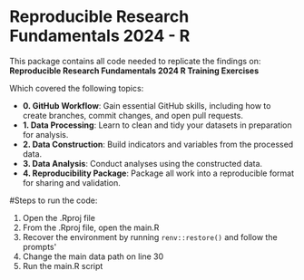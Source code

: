 # Reproducible Research Fundamentals 2024 - R

  This package contains all code needed to replicate the findings on:
  **Reproducible Research Fundamentals 2024 R Training Exercises**
  
  Which covered the following topics:

- **0. GitHub Workflow**: Gain essential GitHub skills, including how to create branches, commit changes, and open pull requests.
- **1. Data Processing**: Learn to clean and tidy your datasets in preparation for analysis.
- **2. Data Construction**: Build indicators and variables from the processed data.
- **3. Data Analysis**: Conduct analyses using the constructed data.
- **4. Reproducibility Package**: Package all work into a reproducible format for sharing and validation.

#Steps to run the code:

1. Open the .Rproj file
2. From the .Rproj file, open the main.R
3. Recover the environment by running `renv::restore()` and follow the prompts'
4. Change the main data path on line 30
5. Run the main.R script
